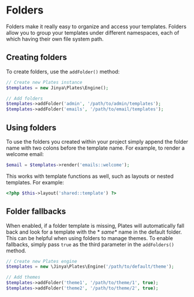 # Folders

Folders make it really easy to organize and access your templates. Folders allow you to group your templates under
different namespaces, each of which having their own file system path.

## Creating folders

To create folders, use the `addFolder()` method:

```php
// Create new Plates instance
$templates = new Jinya\Plates\Engine();

// Add folders
$templates->addFolder('admin', '/path/to/admin/templates');
$templates->addFolder('emails', '/path/to/email/templates');
```

## Using folders

To use the folders you created within your project simply append the folder name with two colons before the template
name. For example, to render a welcome email:

```php
$email = $templates->render('emails::welcome');
```

This works with template functions as well, such as layouts or nested templates. For example:

```php
<?php $this->layout('shared::template') ?>
```

## Folder fallbacks

When enabled, if a folder template is missing, Plates will automatically fall back and look for a template with the *
*same** name in the default folder. This can be helpful when using folders to manage themes. To enable fallbacks, simply
pass `true` as the third parameter in the `addFolders()` method.

```php
// Create new Plates engine
$templates = new \Jinya\Plates\Engine('/path/to/default/theme');

// Add themes
$templates->addFolder('theme1', '/path/to/theme/1', true);
$templates->addFolder('theme2', '/path/to/theme/2', true);
```